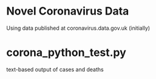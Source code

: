 # Novel Coronavirus Data #

Using data published at coronavirus.data.gov.uk (initially)

corona_python_test.py
=====================
text-based output of cases and deaths

